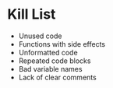 Kill List
=========
* Unused code
* Functions with side effects
* Unformatted code
* Repeated code blocks
* Bad variable names
* Lack of clear comments
